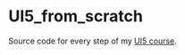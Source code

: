 # UI5_from_scratch
Source code for every step of my [UI5 course](https://www.youtube.com/playlist?list=PLP_7HQeZf7LKjQU-aEvJLeg6xsWiiuX-j).
